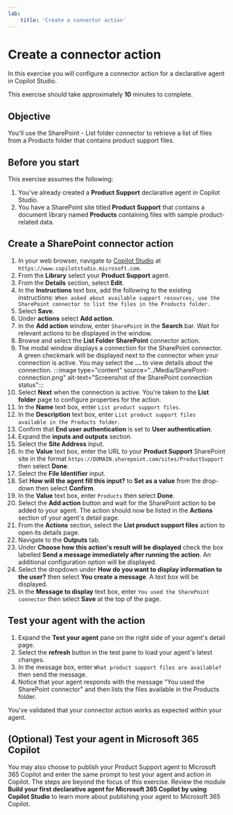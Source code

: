 ```yaml
---
lab:
    title: 'Create a connector action'
---
```


# Create a connector action

In this exercise you will configure a connector action for a declarative agent in Copilot Studio.

This exercise should take approximately **10** minutes to complete.

## Objective

You'll use the SharePoint - List folder connector to retrieve a list of files from a Products folder that contains product support files.

## Before you start

This exercise assumes the following:

1. You've already created a **Product Support** declarative agent in Copilot Studio.
2. You have a SharePoint site titled **Product Support** that contains a document library named **Products** containing files with sample product-related data.

## Create a SharePoint connector action

1. In your web browser, navigate to [Copilot Studio](https://www.copilotstudio.microsoft.com) at `https://www.copilotstudio.microsoft.com`.
2. From the **Library** select your **Product Support** agent.
3. From the **Details** section, select **Edit**.
4. In the **Instructions** text box, add the following to the existing instructions: `When asked about available support resources, use the SharePoint connector to list the files in the Products folder.`
5. Select **Save**.
6. Under **actions** select **Add action**.
7. In the **Add action** window, enter `SharePoint` in the **Search** bar. Wait for relevant actions to be displayed in the window.
8. Browse and select the **List Folder SharePoint** connector action.
9. The modal window displays a connection for the SharePoint connector. A green checkmark will be displayed next to the connector when your connection is active. You may select the **...** to view details about the connection.
    :::image type="content" source="../Media/SharePoint-connection.png" alt-text="Screenshot of the SharePoint connection status":::
10. Select **Next** when the connection is active. You're taken to the **List folder** page to configure properties for the action.
11. In the **Name** text box, enter `List product support files`.
12. In the **Description** text box, enter `List product support files available in the Products folder`.
13. Confirm that **End user authentication** is set to **User authentication**.
14. Expand the **inputs and outputs** section.
15. Select the **Site Address** input.
16. In the **Value** text box, enter the URL to your **Product Support** SharePoint site in the format `https://DOMAIN.sharepoint.com/sites/ProductSupport` then select **Done**.
17. Select the **File Identifier** input.
18. Set **How will the agent fill this input?** to **Set as a value** from the drop-down then select **Confirm**.
19. In the **Value** text box, enter `Products` then select **Done**.
20. Select the **Add action** button and wait for the SharePoint action to be added to your agent. The action should now be listed in the **Actions** section of your agent's detail page.
21. From the **Actions** section, select the **List product support files** action to open its details page.
22. Navigate to the **Outputs** tab.
23. Under **Choose how this action's result will be displayed** check the box labelled **Send a message immediately after running the action**. An additional configuration option will be displayed.
24. Select the dropdown under **How do you want to display information to the user?** then select **You create a message**. A text box will be displayed.
25. In the **Message to display** text box, enter `You used the SharePoint connector` then select **Save** at the top of the page.

## Test your agent with the action

1. Expand the **Test your agent** pane on the right side of your agent's detail page.
2. Select the **refresh** button in the test pane to load your agent's latest changes.
3. In the message box, enter `What product support files are available?` then send the message.
4. Notice that your agent responds with the message "You used the SharePoint connector" and then lists the files available in the Products folder.

You've validated that your connector action works as expected within your agent.

## (Optional) Test your agent in Microsoft 365 Copilot

You may also choose to publish your Product Support agent to Microsoft 365 Copilot and enter the same prompt to test your agent and action in Copilot. The steps are beyond the focus of this exercise. Review the module **Build your first declarative agent for Microsoft 365 Copilot by using Copilot Studio** to learn more about publishing your agent to Microsoft 365 Copilot.
